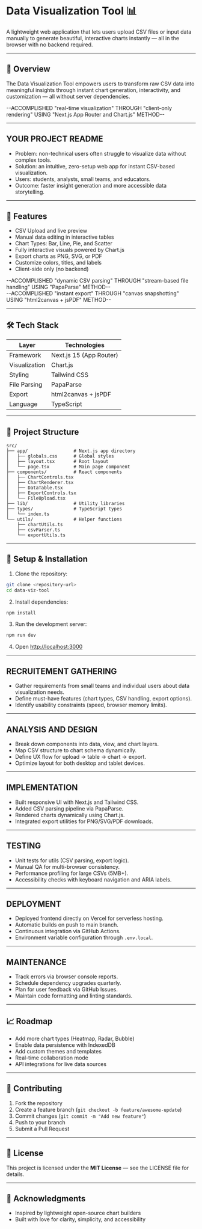 # Data Visualization Tool 📊

A lightweight web application that lets users upload CSV files or input data manually to generate beautiful, interactive charts instantly — all in the browser with no backend required.

---

## 🧠 Overview

The Data Visualization Tool empowers users to transform raw CSV data into meaningful insights through instant chart generation, interactivity, and customization — all without server dependencies.  

--ACCOMPLISHED "real-time visualization" THROUGH "client-only rendering" USING "Next.js App Router and Chart.js" METHOD--

---

## YOUR PROJECT README

- Problem: non-technical users often struggle to visualize data without complex tools.  
- Solution: an intuitive, zero-setup web app for instant CSV-based visualization.  
- Users: students, analysts, small teams, and educators.  
- Outcome: faster insight generation and more accessible data storytelling.

---

## 🚀 Features

- CSV Upload and live preview  
- Manual data editing in interactive tables  
- Chart Types: Bar, Line, Pie, and Scatter  
- Fully interactive visuals powered by Chart.js  
- Export charts as PNG, SVG, or PDF  
- Customize colors, titles, and labels  
- Client-side only (no backend)

--ACCOMPLISHED "dynamic CSV parsing" THROUGH "stream-based file handling" USING "PapaParse" METHOD--  
--ACCOMPLISHED "instant export" THROUGH "canvas snapshotting" USING "html2canvas + jsPDF" METHOD--

---

## 🛠️ Tech Stack

| Layer | Technologies |
|-------|---------------|
| Framework | Next.js 15 (App Router) |
| Visualization | Chart.js |
| Styling | Tailwind CSS |
| File Parsing | PapaParse |
| Export | html2canvas + jsPDF |
| Language | TypeScript |

---

## 📂 Project Structure

```
src/
├── app/                 # Next.js app directory
│   ├── globals.css      # Global styles
│   ├── layout.tsx       # Root layout
│   └── page.tsx         # Main page component
├── components/          # React components
│   ├── ChartControls.tsx
│   ├── ChartRenderer.tsx
│   ├── DataTable.tsx
│   ├── ExportControls.tsx
│   └── FileUpload.tsx
├── lib/                 # Utility libraries
├── types/               # TypeScript types
│   └── index.ts
└── utils/               # Helper functions
    ├── chartUtils.ts
    ├── csvParser.ts
    └── exportUtils.ts
```

---

## 🔧 Setup & Installation

1. Clone the repository:
```bash
git clone <repository-url>
cd data-viz-tool
```
2. Install dependencies:
```bash
npm install
```
3. Run the development server:
```bash
npm run dev
```
4. Open [http://localhost:3000](http://localhost:3000)

---

## RECRUITEMENT GATHERING

- Gather requirements from small teams and individual users about data visualization needs.  
- Define must-have features (chart types, CSV handling, export options).  
- Identify usability constraints (speed, browser memory limits).


---

## ANALYSIS AND DESIGN

- Break down components into data, view, and chart layers.  
- Map CSV structure to chart schema dynamically.  
- Define UX flow for upload → table → chart → export.  
- Optimize layout for both desktop and tablet devices.

---

## IMPLEMENTATION

- Built responsive UI with Next.js and Tailwind CSS.  
- Added CSV parsing pipeline via PapaParse.  
- Rendered charts dynamically using Chart.js.  
- Integrated export utilities for PNG/SVG/PDF downloads.

---

## TESTING

- Unit tests for utils (CSV parsing, export logic).  
- Manual QA for multi-browser consistency.  
- Performance profiling for large CSVs (5MB+).  
- Accessibility checks with keyboard navigation and ARIA labels.

---

## DEPLOYMENT

- Deployed frontend directly on Vercel for serverless hosting.  
- Automatic builds on push to main branch.  
- Continuous integration via GitHub Actions.  
- Environment variable configuration through `.env.local`.

---

## MAINTENANCE

- Track errors via browser console reports.  
- Schedule dependency upgrades quarterly.  
- Plan for user feedback via GitHub Issues.  
- Maintain code formatting and linting standards.

---

## 📈 Roadmap

- Add more chart types (Heatmap, Radar, Bubble)  
- Enable data persistence with IndexedDB  
- Add custom themes and templates  
- Real-time collaboration mode  
- API integrations for live data sources

---

## 🤝 Contributing

1. Fork the repository  
2. Create a feature branch (`git checkout -b feature/awesome-update`)  
3. Commit changes (`git commit -m "Add new feature"`)  
4. Push to your branch  
5. Submit a Pull Request  

---

## 📝 License

This project is licensed under the **MIT License** — see the LICENSE file for details.

---

## 🙏 Acknowledgments

- Inspired by lightweight open-source chart builders  
- Built with love for clarity, simplicity, and accessibility  
